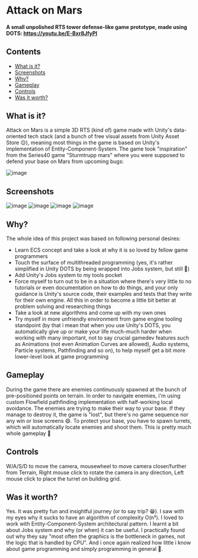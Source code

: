 # Attack on Mars
#### A small unpolished RTS tower defense-like game prototype, made using DOTS: https://youtu.be/E-Bxr8JfyPI
## Contents
- [What is it?](#what-is-it)
- [Screenshots](#screenshots)
- [Why?](#why)
- [Gameplay](#gameplay)
- [Controls](#controls)
- [Was it worth?](#was-it-worth)

## What is it?
Attack on Mars is a simple 3D RTS (kind of) game made with Unity's data-oriented tech stack (and a bunch of free visual assets from Unity Asset Store 😌), meaning most things in the game is based on Unity's implementation of Entity-Component-System. The game took "inspiration" from the Series40 game "Sturmtrupp mars" where you were supposed to defend your base on Mars from upcoming bugs:

![image](https://user-images.githubusercontent.com/82777171/187526687-220afab4-8c7d-4ff5-8cea-b5ee17533fd6.png)

## Screenshots
![image](https://user-images.githubusercontent.com/82777171/185810073-7327fe83-d2f3-425b-b93f-5e93f408caec.png)
![image](https://user-images.githubusercontent.com/82777171/187528082-4cceec60-6baf-40d6-a38d-7aa46b87bff5.png)
![image](https://user-images.githubusercontent.com/82777171/187527908-a84b2f91-2caf-4786-968b-d546b1a704be.png)
![image](https://user-images.githubusercontent.com/82777171/187531536-22d1e43f-cd84-4cbc-8e96-07ba6ffb95fd.png)


## Why?
The whole idea of this project was based on following personal desires:
- Learn ECS concept and take a look at why it is so loved by fellow game programmers
- Touch the surface of multithreaded programming (yes, it's rather simplified in Unity DOTS by being wrapped into Jobs system, but still 🙂)
- Add Unity's Jobs system to my tools pocket
- Force myself to turn out to be in a situation where there's very little to no tutorials or even documentation on how to do things, and your only guidance is Unity's source code, their examples and tests that they write for their own engine. All this in order to become a little bit better at problem solving and researching things
- Take a look at new algorithms and come up with my own ones
- Try myself in more unfriendly environment from game engine tooling standpoint (by that i mean that when you use Unity's DOTS, you automatically give up or make your life much-much harder when working with many important, not to say crucial gamedev features such as Animations (not even Animation Curves are allowed), Audio systems, Particle systems, Pathfinding and so on), to help myself get a bit more lower-level look at game programming

## Gameplay
During the game there are enemies continuously spawned at the bunch of pre-positioned points on terrain. In order to navigate enemies, i'm using custom Flowfield pathfinding implementation with half-working local avoidance. The enemies are trying to make their way to your base. If they manage to destroy it, the game is "lost", but there's no game sequence nor any win or lose screens 😄. 
To protect your base, you have to spawn turrets, which will automatically locate enemies and shoot them. This is pretty much whole gameplay 🙂

## Controls
W/A/S/D to move the camera, mousewheel to move camera closer/further from Terrain, Right mouse click to rotate the camera in any direction, Left mouse click to place the turret on building grid.

## Was it worth?
Yes. It was pretty fun and insightful journey (or to say trip? 😁). I saw with my eyes why it sucks to have an algorithm of complexity O(n²). I loved to work with Entity-Component-System architectural pattern. I learnt a bit about Jobs system and why (or when) it can be useful. I practically found out why they say "most often the graphics is the bottleneck in games, not the logic that is handled by CPU". And i once again realized how little i know about game programming and simply programming in general 🙂.
